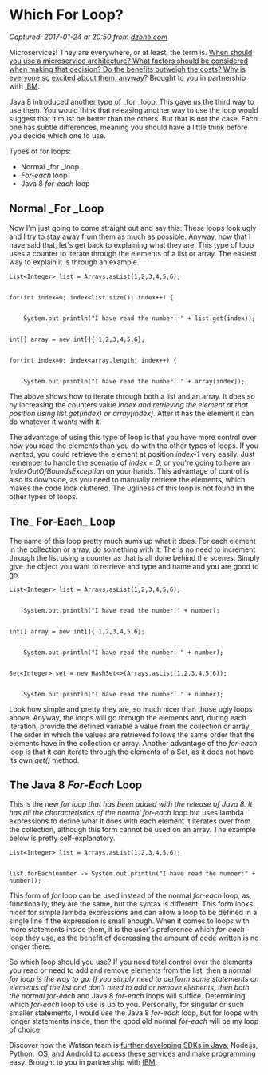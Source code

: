 # Which For Loop?

_Captured: 2017-01-24 at 20:50 from [dzone.com](https://dzone.com/articles/which-for-loop?edition=265881&utm_source=Daily%20Digest&utm_medium=email&utm_campaign=dd%202017-01-24)_

Microservices! They are everywhere, or at least, the term is. [When should you use a microservice architecture? What factors should be considered when making that decision? Do the benefits outweigh the costs? Why is everyone so excited about them, anyway?](https://dzone.com/go?i=180128&u=http%3A%2F%2Fbs.serving-sys.com%2Fserving%2FadServer.bs%3Fcn%3Dtrd%26mc%3Dclick%26pli%3D20114902%26PluID%3D0%26ord%3D%5Btimestamp%5D) Brought to you in partnership with [IBM](https://dzone.com/go?i=180128&u=http%3A%2F%2Fbs.serving-sys.com%2Fserving%2FadServer.bs%3Fcn%3Dtrd%26mc%3Dclick%26pli%3D20114902%26PluID%3D0%26ord%3D%5Btimestamp%5D).

Java 8 introduced another type of _for _loop. This gave us the third way to use them. You would think that releasing another way to use the loop would suggest that it must be better than the others. But that is not the case. Each one has subtle differences, meaning you should have a little think before you decide which one to use.

Types of for loops:

  * Normal _for _loop
  * _For-each_ loop
  * Java 8 _for-each_ loop

## Normal _For _Loop

Now I'm just going to come straight out and say this: These loops look ugly and I try to stay away from them as much as possible. Anyway, now that I have said that, let's get back to explaining what they are. This type of loop uses a counter to iterate through the elements of a list or array. The easiest way to explain it is through an example.
    
    
    List<Integer> list = Arrays.asList(1,2,3,4,5,6);
    
    
    for(int index=0; index<list.size(); index++) {
    
    
        System.out.println("I have read the number: " + list.get(index));
    
    
    int[] array = new int[]{ 1,2,3,4,5,6};
    
    
    for(int index=0; index<array.length; index++) {
    
    
        System.out.println("I have read the number: " + array[index]);

The above shows how to iterate through both a list and an array. It does so by increasing the counters value _index _and retrieving the element at that position using _list.get(index)_ or_ array[index]_. After it has the element it can do whatever it wants with it.

The advantage of using this type of loop is that you have more control over how you read the elements than you do with the other types of loops. If you wanted, you could retrieve the element at position _index-1_ very easily. Just remember to handle the scenario of _index = 0_, or you're going to have an _IndexOutOfBoundsException_ on your hands. This advantage of control is also its downside, as you need to manually retrieve the elements, which makes the code look cluttered. The ugliness of this loop is not found in the other types of loops.

## The_ For-Each_ Loop

The name of this loop pretty much sums up what it does. For each element in the collection or array, do something with it. The is no need to increment through the list using a counter as that is all done behind the scenes. Simply give the object you want to retrieve and type and name and you are good to go.
    
    
    List<Integer> list = Arrays.asList(1,2,3,4,5,6);
    
    
        System.out.println("I have read the number:" + number);
    
    
    int[] array = new int[]{ 1,2,3,4,5,6};
    
    
        System.out.println("I have read the number: " + number);
    
    
    Set<Integer> set = new HashSet<>(Arrays.asList(1,2,3,4,5,6));
    
    
        System.out.println("I have read the number: " + number);

Look how simple and pretty they are, so much nicer than those ugly loops above. Anyway, the loops will go through the elements and, during each iteration, provide the defined variable a value from the collection or array. The order in which the values are retrieved follows the same order that the elements have in the collection or array. Another advantage of the _for-each_ loop is that it can iterate through the elements of a Set, as it does not have its own _get()_ method.

## The Java 8 _For-Each_ Loop

This is the new _for _loop that has been added with the release of Java 8. It has all the characteristics of the normal_ for-each_ loop but uses lambda expressions to define what it does with each element it iterates over from the collection, although this form cannot be used on an array. The example below is pretty self-explanatory.
    
    
    List<Integer> list = Arrays.asList(1,2,3,4,5,6);
    
    
    list.forEach(number -> System.out.println("I have read the number:" + number));

This form of _for_ loop can be used instead of the normal _for-each_ loop, as, functionally, they are the same, but the syntax is different. This form looks nicer for simple lambda expressions and can allow a loop to be defined in a single line if the expression is small enough. When it comes to loops with more statements inside them, it is the user's preference which _for-each_ loop they use, as the benefit of decreasing the amount of code written is no longer there.

So which loop should you use? If you need total control over the elements you read or need to add and remove elements from the list, then a normal _for _loop is the way to go. If you simply need to perform some statements on elements of the list and don't need to add or remove elements, then both the normal_ for-each_ and Java 8 _for-each_ loops will suffice. Determining which _for-each_ loop to use is up to you. Personally, for singular or such smaller statements, I would use the Java 8 _for-each_ loop, but for loops with longer statements inside, then the good old normal _for-each_ will be my loop of choice.

Discover how the Watson team is [further developing SDKs in Java](https://dzone.com/go?i=180126&u=http%3A%2F%2Fbs.serving-sys.com%2Fserving%2FadServer.bs%3Fcn%3Dtrd%26mc%3Dclick%26pli%3D20114901%26PluID%3D0%26ord%3D%5Btimestamp%5D), Node.js, Python, iOS, and Android to access these services and make programming easy. Brought to you in partnership with [IBM](https://dzone.com/go?i=180126&u=http%3A%2F%2Fbs.serving-sys.com%2Fserving%2FadServer.bs%3Fcn%3Dtrd%26mc%3Dclick%26pli%3D20114901%26PluID%3D0%26ord%3D%5Btimestamp%5D).
